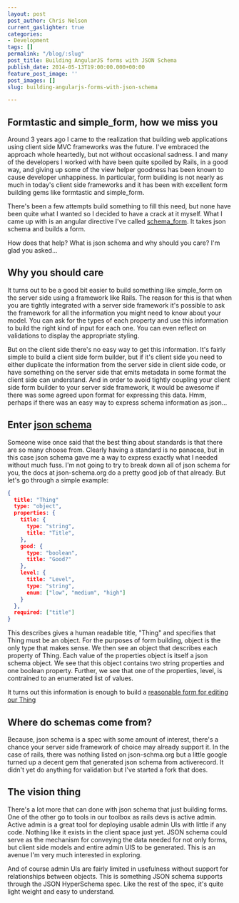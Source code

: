```yaml
---
layout: post
post_author: Chris Nelson
current_gaslighter: true
categories:
- Development
tags: []
permalink: "/blog/:slug"
post_title: Building AngularJS forms with JSON Schema
publish_date: 2014-05-13T19:00:00.000+00:00
feature_post_image: ''
post_images: []
slug: building-angularjs-forms-with-json-schema

---
```

## Formtastic and simple_form, how we miss you

Around 3 years ago I came to the realization that building web applications using client side
MVC frameworks was the future. I've embraced the approach whole heartedly, but not without occasional sadness. I and many of the developers I worked with have been quite spoiled by
Rails, in a good way, and giving up some of the view helper goodness has been known to cause developer unhappiness. In particular, form
building is not nearly as much in today's client side frameworks and it has been with excellent form building
gems like formtastic and simple_form.

There's been a few attempts build something to fill this need, but none have been quite what I wanted so I
decided to have a crack at it myself. What I came up with is an angular directive I've called [schema_form](https://github.com/gaslight/angular-schema-form).
It takes json schema and builds a form.

How does that help? What is json schema and why should you care? I'm glad you asked...

## Why you should care

It turns out to be a good bit easier to build something like simple_form on the server side using a framework
like Rails. The reason for this is that when you are tightly integrated with a server side framework it's
possible to ask the framework for all the information you might need to know about your model. You can ask for
the types of each property and use this information to build the right kind of input for each one. You can even reflect
on validations to display the appropriate styling.

But on the client side there's no easy way to get this information. It's fairly simple to build a client side form builder, but
if it's client side you need to either duplicate the information from the server side in client side code, or have something on
the server side that emits metadata in some format the client side can understand. And in order to avoid tightly coupling your
client side form builder to your server side framework, it would be awesome if there was some agreed upon format for expressing
this data. Hmm, perhaps if there was an easy way to express schema information as json...

## Enter [json schema](http://json-schema.org)

Someone wise once said that the best thing about standards is that there are so many choose from. Clearly having a standard
is no panacea, but in this case json schema gave me a way to express exactly what I needed without much fuss. I'm not going to try to break down all of json schema for you, the docs at json-schema.org do a pretty good
job of that already. But let's go through a simple
example:

```json
{
  title: "Thing"
  type: "object",
  properties: {
    title: {
      type: "string",
      title: "Title",
    },
    good: {
      type: "boolean",
      title: "Good?"
    },
    level: {
      title: "Level",
      type: "string",
      enum: ["low", "medium", "high"]
    }
  },
  required: ["title"]
}
```

This describes gives a human readable title, "Thing" and specifies that Thing must be an object. For the
purposes of form building, object is the only type that makes sense. We then see an object that
describes each property of Thing. Each value of the properties object is itself a json schema object. We see
that this object contains two string properties and one boolean property. Further, we see that one of the properties,
level, is contrained to an enumerated list of values.

It turns out this information is enough to build a [reasonable form for editing our Thing](http://gaslight.github.io/angular-schema-form/)

## Where do schemas come from?

Because, json schema is a spec with some amount of interest, there's a chance your server side framework of
choice may already support it. In the case of rails, there was nothing listed on json-schma.org but a little
google turned up a decent gem that generated json schema from activerecord. It didn't yet do anything for
validation but I've started a fork that does.

## The vision thing

There's a lot more that can done with json schema that just building forms. One of the other go to tools in
our toolbox as rails devs is active admin. Active admin is a great tool for deploying usable admin UIs with little
if any code. Nothing like it exists in the client space just yet. JSON schema could serve as the mechanism
for conveying the data needed for not only forms, but client side models and entire admin UIS to be generated.
This is an avenue I'm very much interested in exploring.

And of course admin UIs are fairly limited in usefulness without support for relationships between objects. This is
something JSON schema supports through the JSON HyperSchema spec. Like the rest of the spec, it's quite light weight
and easy to understand.
